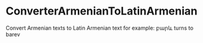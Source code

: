 # ConverterArmenianToLatinArmenian
Convert Armenian texts to Latin Armenian text
for example: բարև turns to barev 
